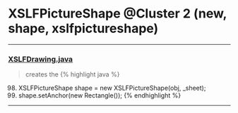 # XSLFPictureShape @Cluster 2 (new, shape, xslfpictureshape)

***

### [XSLFDrawing.java](https://searchcode.com/codesearch/view/97406826/)
> creates the 
{% highlight java %}
98. XSLFPictureShape shape = new XSLFPictureShape(obj, _sheet);
99. shape.setAnchor(new Rectangle());
{% endhighlight %}

***

